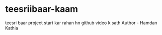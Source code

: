 # teesriibaar-kaam
teesri baar project start kar rahan hn github video k sath
Author - Hamdan Kathia
